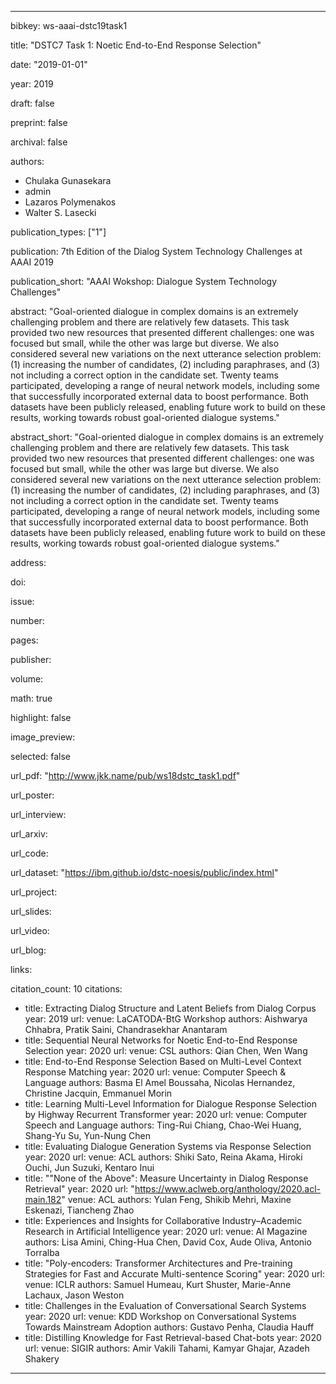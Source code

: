 ---

bibkey: ws-aaai-dstc19task1

title: "DSTC7 Task 1: Noetic End-to-End Response Selection"

date: "2019-01-01"

year: 2019

draft: false

preprint: false

archival: false

authors: 
- Chulaka Gunasekara
- admin
- Lazaros Polymenakos
- Walter S. Lasecki

publication_types: ["1"]

publication: 7th Edition of the Dialog System Technology Challenges at AAAI 2019

publication_short: "AAAI Wokshop: Dialogue System Technology Challenges"

abstract: "Goal-oriented dialogue in complex domains is an extremely challenging problem and there are relatively few datasets. This task provided two new resources that presented different challenges: one was focused but small, while the other was large but diverse. We also considered several new variations on the next utterance selection problem: (1) increasing the number of candidates, (2) including paraphrases, and (3) not including a correct option in the candidate set. Twenty teams participated, developing a range of neural network models, including some that successfully incorporated external data to boost performance. Both datasets have been publicly released, enabling future work to build on these results, working towards robust goal-oriented dialogue systems."

abstract_short: "Goal-oriented dialogue in complex domains is an extremely challenging problem and there are relatively few datasets. This task provided two new resources that presented different challenges: one was focused but small, while the other was large but diverse. We also considered several new variations on the next utterance selection problem: (1) increasing the number of candidates, (2) including paraphrases, and (3) not including a correct option in the candidate set. Twenty teams participated, developing a range of neural network models, including some that successfully incorporated external data to boost performance. Both datasets have been publicly released, enabling future work to build on these results, working towards robust goal-oriented dialogue systems."

address: 

doi: 

issue: 

number: 

pages: 

publisher: 

volume: 

math: true

highlight: false

image_preview: 

selected: false

url_pdf: "http://www.jkk.name/pub/ws18dstc_task1.pdf"

url_poster: 

url_interview: 

url_arxiv: 

url_code: 

url_dataset: "https://ibm.github.io/dstc-noesis/public/index.html"

url_project: 

url_slides: 

url_video: 

url_blog: 

links: 

citation_count: 10
citations:
- title: Extracting Dialog Structure and Latent Beliefs from Dialog Corpus
  year: 2019
  url: 
  venue: LaCATODA-BtG Workshop
  authors: Aishwarya Chhabra, Pratik Saini, Chandrasekhar Anantaram
- title: Sequential Neural Networks for Noetic End-to-End Response Selection
  year: 2020
  url: 
  venue: CSL
  authors: Qian Chen, Wen Wang
- title: End-to-End Response Selection Based on Multi-Level Context Response Matching
  year: 2020
  url: 
  venue: Computer Speech & Language
  authors: Basma El Amel Boussaha, Nicolas Hernandez, Christine Jacquin, Emmanuel Morin
- title: Learning Multi-Level Information for Dialogue Response Selection by Highway Recurrent Transformer
  year: 2020
  url: 
  venue: Computer Speech and Language
  authors: Ting-Rui Chiang, Chao-Wei Huang, Shang-Yu Su, Yun-Nung Chen
- title: Evaluating Dialogue Generation Systems via Response Selection
  year: 2020
  url: 
  venue: ACL
  authors: Shiki Sato, Reina Akama, Hiroki Ouchi, Jun Suzuki, Kentaro Inui
- title: "\"None of the Above\": Measure Uncertainty in Dialog Response Retrieval"
  year: 2020
  url: "https://www.aclweb.org/anthology/2020.acl-main.182"
  venue: ACL
  authors: Yulan Feng, Shikib Mehri, Maxine Eskenazi, Tiancheng Zhao
- title: Experiences and Insights for Collaborative Industry–Academic Research in Artificial Intelligence
  year: 2020
  url: 
  venue: AI Magazine
  authors: Lisa Amini, Ching-Hua Chen, David Cox, Aude Oliva, Antonio Torralba
- title: "Poly-encoders: Transformer Architectures and Pre-training Strategies for Fast and Accurate Multi-sentence Scoring"
  year: 2020
  url: 
  venue: ICLR
  authors: Samuel Humeau, Kurt Shuster, Marie-Anne Lachaux, Jason Weston
- title: Challenges in the Evaluation of Conversational Search Systems
  year: 2020
  url: 
  venue: KDD Workshop on Conversational Systems Towards Mainstream Adoption
  authors: Gustavo Penha, Claudia Hauff
- title: Distilling Knowledge for Fast Retrieval-based Chat-bots
  year: 2020
  url: 
  venue: SIGIR
  authors: Amir Vakili Tahami, Kamyar Ghajar, Azadeh Shakery


---